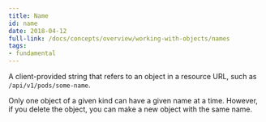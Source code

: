 ```yaml
---
title: Name
id: name
date: 2018-04-12
full-link: /docs/concepts/overview/working-with-objects/names
tags:
- fundamental 
---
```

 A client-provided string that refers to an object in a resource URL, such as `/api/v1/pods/some-name`.

<!--more--> 

Only one object of a given kind can have a given name at a time. However, if you delete the object, you can make a new object with the same name.


